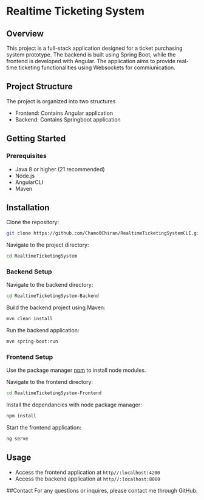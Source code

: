 # Realtime Ticketing System

## Overview
This project is a full-stack application designed for a ticket purchasing system prototype.
The backend is built using Spring Boot, while the frontend is developed with Angular. The application
aims to provide real-time ticketing functionalities using Websockets for commiunication.

## Project Structure
The project is organized into two structures
* Frontend: Contains Angular application
* Backend: Contains Springboot application

## Getting Started
### Prerequisites
* Java 8 or higher (21 recommended)
* Node.js
* AngularCLI
* Maven

## Installation

Clone the repository:
```bash
git clone https://github.com/Chamo0Chiran/RealtimeTicketingSystemCLI.git
```
Navigate to the project directory:
```bash
cd RealtimeTicketingSystem
```

### Backend Setup
Navigate to the backend directory:
```bash
cd RealtimeTicketingSystem-Backend
```
Build the backend project using Maven:
```bash
mvn clean install
```
Run the backend application:
```bash
mvn spring-boot:run
```
### Frontend Setup
Use the package manager [npm](https://docs.npmjs.com/downloading-and-installing-node-js-and-npm/) to install node modules.

Navigate to the frontend directory:
```bash
cd RealtimeTicketingSystem-Frontend
```
Install the dependancies with node package manager:
```bash
npm install
```
Start the frontend application:
```bash
ng serve
```

## Usage
* Access the frontend application at ```http//:localhost:4200```
* Access the backend application at ```http//:localhost:8080```

##Contact
For any questions or inquires, please contact me through GitHub.
